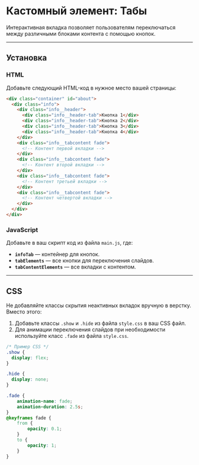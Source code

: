# Кастомный элемент: Табы

Интерактивная вкладка позволяет пользователям переключаться между различными блоками контента с помощью кнопок.

---

## Установка

### HTML
Добавьте следующий HTML-код в нужное место вашей страницы:

```html
<div class="container" id="about">
  <div class="info">
    <div class="info__header">
      <div class="info__header-tab">Кнопка 1</div>
      <div class="info__header-tab">Кнопка 2</div>
      <div class="info__header-tab">Кнопка 3</div>
      <div class="info__header-tab">Кнопка 4</div>
    </div>
    <div class="info__tabcontent fade">
      <!-- Контент первой вкладки -->
    </div>
    <div class="info__tabcontent fade">
      <!-- Контент второй вкладки -->
    </div>
    <div class="info__tabcontent fade">
      <!-- Контент третьей вкладки -->
    </div>
    <div class="info__tabcontent fade">
      <!-- Контент четвертой вкладки -->
    </div>
  </div>
</div>
```
### JavaScript

Добавьте в ваш скрипт код из файла `main.js`, где:

- **`infoTab`** — контейнер для кнопок.
- **`tabElements`** — все кнопки для переключения слайдов.
- **`tabContentElements`** — все вкладки с контентом.

---

## CSS

Не добавляйте классы скрытия неактивных вкладок вручную в верстку. Вместо этого:

1. Добавьте классы `.show` и `.hide` из файла `style.css` в ваш CSS файл.
2. Для анимации переключения слайдов при необходимости используйте класс `.fade` из файла `style.css`.

```css
/* Пример CSS */
.show {
  display: flex;
}

.hide {
  display: none;
}

.fade {
	animation-name: fade;
	animation-duration: 2.5s;
}
@keyframes fade {
	from {
		opacity: 0.1;
	}
	to {
		opacity: 1;
	}
}
```
